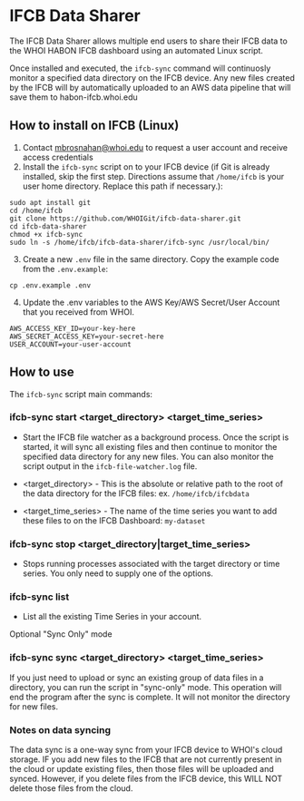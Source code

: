 # IFCB Data Sharer

The IFCB Data Sharer allows multiple end users to share their IFCB data to the WHOI HABON IFCB dashboard using an automated Linux script.

Once installed and executed, the `ifcb-sync` command will continuosly monitor a specified data directory on the IFCB device. Any new files created by the IFCB will by automatically uploaded to an AWS data pipeline that will save them to habon-ifcb.whoi.edu

## How to install on IFCB (Linux)

1. Contact mbrosnahan@whoi.edu to request a user account and receive access credentials
2. Install the `ifcb-sync` script on to your IFCB device (if Git is already installed, skip the first step. Directions assume that `/home/ifcb` is your user home directory. Replace this path if necessary.):

```
sudo apt install git
cd /home/ifcb
git clone https://github.com/WHOIGit/ifcb-data-sharer.git
cd ifcb-data-sharer
chmod +x ifcb-sync
sudo ln -s /home/ifcb/ifcb-data-sharer/ifcb-sync /usr/local/bin/
```

3. Create a new `.env` file in the same directory. Copy the example code from the `.env.example`:

```
cp .env.example .env
```

4. Update the .env variables to the AWS Key/AWS Secret/User Account that you received from WHOI.

```
AWS_ACCESS_KEY_ID=your-key-here
AWS_SECRET_ACCESS_KEY=your-secret-here
USER_ACCOUNT=your-user-account
```

## How to use

The `ifcb-sync` script main commands:

### ifcb-sync start <target_directory> <target_time_series>

- Start the IFCB file watcher as a background process. Once the script is started, it will sync all existing files and then continue to monitor the specified data directory for any new files. You can also monitor the script output in the `ifcb-file-watcher.log` file.

- <target_directory> - This is the absolute or relative path to the root of the data directory for the IFCB files: ex. `/home/ifcb/ifcbdata`

- <target_time_series> - The name of the time series you want to add these files to on the IFCB Dashboard: `my-dataset`

### ifcb-sync stop <target_directory|target_time_series>

- Stops running processes associated with the target directory or time series. You only need to supply one of the options.

### ifcb-sync list

- List all the existing Time Series in your account.

Optional "Sync Only" mode

### ifcb-sync sync <target_directory> <target_time_series>

If you just need to upload or sync an existing group of data files in a directory, you can run the script in "sync-only" mode. This operation will end the program after the sync is complete. It will not monitor the directory for new files.

### Notes on data syncing

The data sync is a one-way sync from your IFCB device to WHOI's cloud storage. IF you add new files to the IFCB that are not currently present in the cloud or update existing files, then those files will be uploaded and synced. However, if you delete files from the IFCB device, this WILL NOT delete those files from the cloud.
